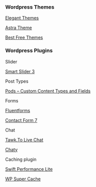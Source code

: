 ### Wordpress Themes
[Elegant Themes](https://www.elegantthemes.com/)

[Astra Theme](https://wpastra.com/)

[Best Free Themes](https://www.hostinger.ph/tutorials/best-free-wordpress-themes)

### Wordpress Plugins
Slider

[Smart Slider 3](https://wordpress.org/plugins/smart-slider-3/)

Post Types

[Pods – Custom Content Types and Fields](https://wordpress.org/plugins/pods/)

Forms

[Fluentforms](https://wordpress.org/plugins/fluentform/)

[Contact Form 7](https://wordpress.org/plugins/contact-form-7/)

Chat

[Tawk.To Live Chat](https://wordpress.org/plugins/tawkto-live-chat/)

[Chaty](https://wordpress.org/plugins/chaty/)

Caching plugin

[Swift Performance Lite](https://wordpress.org/plugins/swift-performance-lite/)

[WP Super Cache](https://wordpress.org/plugins/wp-super-cache/)
